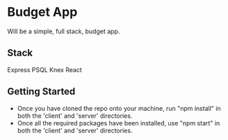 # Budget App

Will be a simple, full stack, budget app.

## Stack

Express
PSQL
Knex
React

## Getting Started

* Once you have cloned the repo onto your machine, run "npm install" in both the 'client' and 'server' directories.
* Once all the required packages have been installed, use "npm start" in both the 'client' and 'server' directories.